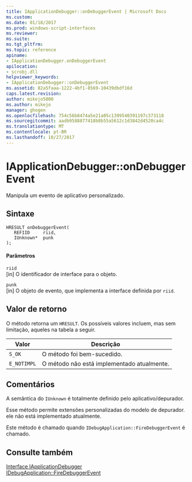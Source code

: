 ```yaml
---
title: IApplicationDebugger::onDebuggerEvent | Microsoft Docs
ms.custom: 
ms.date: 01/18/2017
ms.prod: windows-script-interfaces
ms.reviewer: 
ms.suite: 
ms.tgt_pltfrm: 
ms.topic: reference
apiname:
- IApplicationDebugger.onDebuggerEvent
apilocation:
- scrobj.dll
helpviewer_keywords:
- IApplicationDebugger::onDebuggerEvent
ms.assetid: 82a5faaa-1222-4bf1-8569-10439dbdf16d
caps.latest.revision: 
author: mikejo5000
ms.author: mikejo
manager: ghogen
ms.openlocfilehash: 754c56b8474a5e21a05c1399540391197c373118
ms.sourcegitcommit: aadb9588877418b8b55a5612c1d3842d4520ca4c
ms.translationtype: MT
ms.contentlocale: pt-BR
ms.lasthandoff: 10/27/2017
---
```

# <a name="iapplicationdebuggerondebuggerevent"></a>IApplicationDebugger::onDebuggerEvent
Manipula um evento de aplicativo personalizado.  
  
## <a name="syntax"></a>Sintaxe  
  
```  
HRESULT onDebuggerEvent(  
   REFIID     riid,  
   IUnknown*  punk  
);  
```  
  
#### <a name="parameters"></a>Parâmetros  
 `riid`  
 [in] O identificador de interface para o objeto.  
  
 `punk`  
 [in] O objeto de evento, que implementa a interface definida por `riid`.  
  
## <a name="return-value"></a>Valor de retorno  
 O método retorna um `HRESULT`. Os possíveis valores incluem, mas sem limitação, aqueles na tabela a seguir.  
  
|Valor|Descrição|  
|-----------|-----------------|  
|`S_OK`|O método foi bem-sucedido.|  
|`E_NOTIMPL`|O método não está implementado atualmente.|  
  
## <a name="remarks"></a>Comentários  
 A semântica do `IUnknown` é totalmente definido pelo aplicativo/depurador.  
  
 Esse método permite extensões personalizadas do modelo de depurador. ele não está implementado atualmente.  
  
 Este método é chamado quando `IDebugApplication::FireDebuggerEvent` é chamado.  
  
## <a name="see-also"></a>Consulte também  
 [Interface IApplicationDebugger](../../winscript/reference/iapplicationdebugger-interface.md)   
 [IDebugApplication::FireDebuggerEvent](../../winscript/reference/idebugapplication-firedebuggerevent.md)